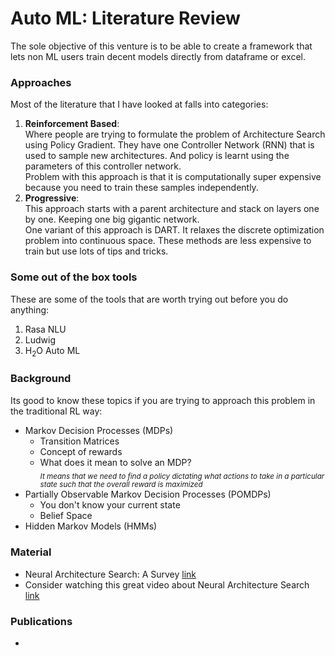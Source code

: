 # Auto ML: Literature Review 
The sole objective of this venture is to be able to create a framework that lets non ML users train decent models directly from dataframe or excel.

### Approaches
Most of the literature that I have looked at falls into categories:
1. **Reinforcement Based**: <br>
    Where people are trying to formulate the problem of Architecture Search using Policy Gradient. They have one Controller Network (RNN) that is used to sample new architectures. And policy is learnt using the parameters of this controller network. <br>
    Problem with this approach is that it is computationally super expensive because you need to train these samples independently. 
2. **Progressive**: <br>
    This approach starts with a parent architecture and stack on layers one by one. Keeping one big gigantic network.<br>
    One variant of this approach is DART. It relaxes the discrete optimization problem into continuous space.
    These methods are less expensive to train but use lots of tips and tricks. 

### Some out of the box tools
These are some of the tools that are worth trying out before you do anything:
1. Rasa NLU
2. Ludwig
3. H<sub>2</sub>O Auto ML

### Background
Its good to know these topics if you are trying to approach this problem in the traditional RL way:
- Markov Decision Processes (MDPs)
  - Transition Matrices
  - Concept of rewards
  - What does it mean to solve an MDP? <br><sub>_It means that we need to find a policy dictating what actions to take in a particular state such that the overall reward is maximized_</sub>
- Partially Observable Markov Decision Processes (POMDPs)
  - You don't know your current state
  - Belief Space
- Hidden Markov Models (HMMs)

### Material

- Neural Architecture Search: A Survey [link](https://arxiv.org/pdf/1808.05377.pdf)
- Consider watching this great video about Neural Architecture Search [link](https://www.youtube.com/watch?v=wL-p5cjDG64)

### Publications
- 
